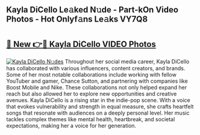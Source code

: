 ## Kayla DiCello Le𝚊ked N𝚞de - Part-kOn Video Photos - Hot Onlyf𝚊ns Le𝚊ks VY7Q8

# <h2><a href="http://ac29235.deff.icu/?id=Kayla+DiCello">🔗 New 👉🔴 Kayla DiCello VIDEO Photos</a></h2>

[![Kayla DiCello N𝚞des](https://i.imgur.com/rIISA9y.gif)](http://ac29235.deff.icu/?id=Kayla+DiCello)
Throughout her social media career, Kayla DiCello has collaborated with various influencers, content creators, and brands. Some of her most notable collaborations include working with fellow YouTuber and gamer, Chance Sutton, and partnering with companies like Boost Mobile and Nike. These collaborations not only helped expand her reach but also allowed her to explore new opportunities and creative avenues. Kayla DiCello is a rising star in the indie-pop scene. With a voice that evokes vulnerability and strength in equal measure, she crafts heartfelt songs that resonate with audiences on a deeply personal level. Her music tackles complex themes like mental health, heartbreak, and societal expectations, making her a voice for her generation.
